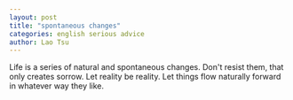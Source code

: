 ```yaml
---
layout: post
title: "spontaneous changes"
categories: english serious advice
author: Lao Tsu
---
```

Life is a series of natural and spontaneous changes. Don't resist them,  that only creates sorrow. Let reality be reality. Let things flow naturally forward in whatever way they like.
